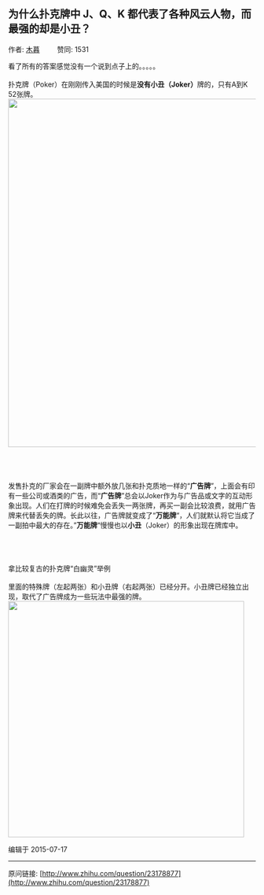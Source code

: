 ## 为什么扑克牌中 J、Q、K 都代表了各种风云人物，而最强的却是小丑？

作者: [木暮](http://www.zhihu.com/people/li-shu-20-73)&nbsp;&nbsp;&nbsp;&nbsp;&nbsp;&nbsp;&nbsp;&nbsp; 赞同: 1531


看了所有的答案感觉没有一个说到点子上的。。。。。<br><br>扑克牌（Poker）在刚刚传入美国的时候是<b>没有小丑（Joker）</b>牌的，只有A到K  52张牌。<br><img src="http://pic2.zhimg.com/194537403cb8c2a567afc223f455804d_b.jpg" data-rawwidth="708" data-rawheight="1000" class="origin_image zh-lightbox-thumb" width="708" data-original="http://pic2.zhimg.com/194537403cb8c2a567afc223f455804d_r.jpg"><br><br><br><br><br>发售扑克的厂家会在一副牌中额外放几张和扑克质地一样的“<b>广告牌</b>”，上面会有印有一些公司或酒类的广告，而“<b>广告牌</b>”总会以Joker作为与广告品或文字的互动形象出现。人们在打牌的时候难免会丢失一两张牌，再买一副会比较浪费，就用广告牌来代替丢失的牌。长此以往，广告牌就变成了“<b>万能牌</b>“，人们就默认将它当成了一副拍中最大的存在。”<b>万能牌</b>“慢慢也以<b>小丑</b>（Joker）的形象出现在牌库中。 <br><br><br><br><br>拿比较复古的扑克牌“白幽灵”举例<br><br>里面的特殊牌（左起两张）和小丑牌（右起两张）已经分开。小丑牌已经独立出现，取代了广告牌成为一些玩法中最强的牌。<br><img src="http://pic2.zhimg.com/a40ada9d8f97375de04a2582a11050e9_b.jpg" data-rawwidth="480" data-rawheight="360" class="origin_image zh-lightbox-thumb" width="480" data-original="http://pic2.zhimg.com/a40ada9d8f97375de04a2582a11050e9_r.jpg">



编辑于 2015-07-17



---
原问链接: [http://www.zhihu.com/question/23178877](http://www.zhihu.com/question/23178877)